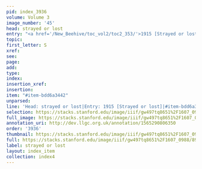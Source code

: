 ```yaml
---
pid: index_3936
volume: Volume 3
image_number: '45'
head: strayed or lost
entry: "<a href='/New_Beehive/toc_vol2/toc2_353/'>1915 [Strayed or lost]</a>"
topic: 
first_letter: S
xref: 
see: 
page: 
add: 
type: 
index: 
insertion_xref: 
insertion: 
item: "#item-bdd6a3442"
unparsed: 
line: 'Head: strayed or lost|Entry: 1915 [Strayed or lost]|#item-bdd6a3442'
selection: https://stacks.stanford.edu/image/iiif/gw497tq8651%2F1607_0988/893,2175,597,128/full/0/default.jpg
full_image: https://stacks.stanford.edu/image/iiif/gw497tq8651%2F1607_0988/full/full/0/default.jpg
annotation_uri: http://dev.llgc.org.uk/annotation/1565290806350
order: '3936'
thumbnail: https://stacks.stanford.edu/image/iiif/gw497tq8651%2F1607_0988/893,2175,597,128/150,/0/default.jpg
full: https://stacks.stanford.edu/image/iiif/gw497tq8651%2F1607_0988/893,2175,597,128/full/0/default.jpg
label: strayed or lost
layout: index_item
collection: index4
---
```

